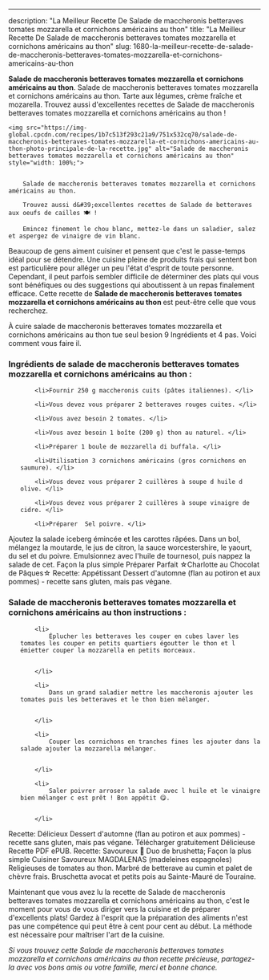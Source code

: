 ---
description: "La Meilleur Recette De Salade de maccheronis betteraves tomates mozzarella et cornichons américains au thon"
title: "La Meilleur Recette De Salade de maccheronis betteraves tomates mozzarella et cornichons américains au thon"
slug: 1680-la-meilleur-recette-de-salade-de-maccheronis-betteraves-tomates-mozzarella-et-cornichons-americains-au-thon

<p>
	<strong>Salade de maccheronis betteraves tomates mozzarella et cornichons américains au thon</strong>. 
	Salade de maccheronis betteraves tomates mozzarella et cornichons américains au thon. Tarte aux légumes, crème fraîche et mozarella. Trouvez aussi d&#39;excellentes recettes de Salade de maccheronis betteraves tomates mozzarella et cornichons américains au thon !
</p>
<p>
	
	<img src="https://img-global.cpcdn.com/recipes/1b7c513f293c21a9/751x532cq70/salade-de-maccheronis-betteraves-tomates-mozzarella-et-cornichons-americains-au-thon-photo-principale-de-la-recette.jpg" alt="Salade de maccheronis betteraves tomates mozzarella et cornichons américains au thon" style="width: 100%;">
	
	
		Salade de maccheronis betteraves tomates mozzarella et cornichons américains au thon.
	
		Trouvez aussi d&#39;excellentes recettes de Salade de betteraves aux oeufs de cailles 🍽 !
	
		Emincez finement le chou blanc, mettez-le dans un saladier, salez et aspergez de vinaigre de vin blanc.
	
</p>

Beaucoup de gens aiment cuisiner et pensent que c'est le passe-temps idéal pour se détendre. Une cuisine pleine de produits frais qui sentent bon est particulière pour alléger un peu l'état d'esprit de toute personne. Cependant, il peut parfois sembler difficile de déterminer des plats qui vous sont bénéfiques ou des suggestions qui aboutissent à un repas finalement efficace. Cette recette de <strong> Salade de maccheronis betteraves tomates mozzarella et cornichons américains au thon </strong> est peut-être celle que vous recherchez.

<!--inarticleads1-->

À cuire salade de maccheronis betteraves tomates mozzarella et cornichons américains au thon tue seul besion 9 Ingrédients et 4 pas. Voici comment vous faire il.

<h3>Ingrédients de salade de maccheronis betteraves tomates mozzarella et cornichons américains au thon :</h3>

<ol>
	
		<li>Fournir 250 g maccheronis cuits (pâtes italiennes). </li>
	
		<li>Vous devez vous préparer 2 betteraves rouges cuites. </li>
	
		<li>Vous avez besoin 2 tomates. </li>
	
		<li>Vous avez besoin 1 boîte (200 g) thon au naturel. </li>
	
		<li>Préparer 1 boule de mozzarella di buffala. </li>
	
		<li>Utilisation 3 cornichons américains (gros cornichons en saumure). </li>
	
		<li>Vous devez vous préparer 2 cuillères à soupe d huile d olive. </li>
	
		<li>Vous devez vous préparer 2 cuillères à soupe vinaigre de cidre. </li>
	
		<li>Préparer  Sel poivre. </li>
	
</ol>

Ajoutez la salade iceberg émincée et les carottes râpées. Dans un bol, mélangez la moutarde, le jus de citron, la sauce worcestershire, le yaourt, du sel et du poivre. Emulsionnez avec l&#39;huile de tournesol, puis nappez la salade de cet. Façon la plus simple Préparer Parfait ☆Charlotte au Chocolat de Pâques☆ Recette: Appétissant Dessert d&#39;automne (flan au potiron et aux pommes) - recette sans gluten, mais pas végane. 

<!--inarticleads2-->

<h3>Salade de maccheronis betteraves tomates mozzarella et cornichons américains au thon instructions :</h3>

<ol>
	
		<li>
			Éplucher les betteraves les couper en cubes laver les tomates les couper en petits quartiers égoutter le thon et l émietter couper la mozzarella en petits morceaux.
			
			
		</li>
	
		<li>
			Dans un grand saladier mettre les maccheronis ajouter les tomates puis les betteraves et le thon bien mélanger.
			
			
		</li>
	
		<li>
			Couper les cornichons en tranches fines les ajouter dans la salade ajouter la mozzarella mélanger.
			
			
		</li>
	
		<li>
			Saler poivrer arroser la salade avec l huile et le vinaigre bien mélanger c est prêt ! Bon appétit 😋.
			
			
		</li>
	
</ol>

Recette: Délicieux Dessert d&#39;automne (flan au potiron et aux pommes) - recette sans gluten, mais pas végane. Télécharger gratuitement Délicieuse Recette PDF ePUB. Recette: Savoureux 🌺 Duo de brushetta; Façon la plus simple Cuisiner Savoureux MAGDALENAS (madeleines espagnoles) Religieuses de tomates au thon. Marbré de betterave au cumin et palet de chèvre frais. Bruschetta avocat et petits pois au Sainte-Mauré de Touraine. 

<!--inarticleads1-->

<p>
Maintenant que vous avez lu la recette de Salade de maccheronis betteraves tomates mozzarella et cornichons américains au thon, c'est le moment pour vous de vous diriger vers la cuisine et de préparer d'excellents plats! Gardez à l'esprit que la préparation des aliments n'est pas une compétence qui peut être à cent pour cent au début. La méthode est nécessaire pour maîtriser l'art de la cuisine.
</p>

<p>
<i>Si vous trouvez cette Salade de maccheronis betteraves tomates mozzarella et cornichons américains au thon recette précieuse, partagez-la avec vos bons amis ou votre famille, merci et bonne chance.</i>
</p>
